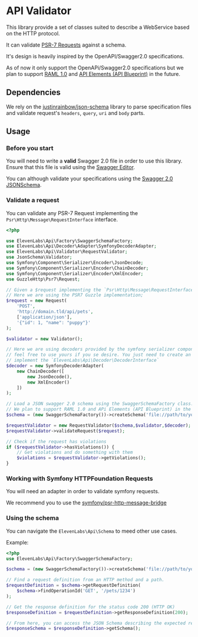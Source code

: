# API Validator

This library provide a set of classes suited to describe a WebService based on the HTTP protocol.

It can validate [PSR-7 Requests](http://www.php-fig.org/psr/psr-7/) against a schema.

It's design is heavily inspired by the OpenAPI/Swagger2.0 specifications.

As of now it only support the OpenAPi/Swagger2.0 specifications but we plan to 
support [RAML 1.0](https://github.com/raml-org/raml-spec/blob/master/versions/raml-10/raml-10.md/) 
and [API Elements (API Blueprint)](https://github.com/apiaryio/api-elements) in the future.

## Dependencies

We rely on the [justinrainbow/json-schema](https://github.com/justinrainbow/json-schema) library 
to parse specification files and validate request's `headers`, `query`, `uri` and `body` parts.

## Usage

### Before you start

You will need to write a **valid** Swagger 2.0 file in order to use this library. Ensure that this file is valid using 
the [Swagger Editor](http://editor.swagger.io/). 

You can although validate your specifications 
using the [Swagger 2.0 JSONSchema](https://github.com/OAI/OpenAPI-Specification/blob/master/schemas/v2.0/schema.json).

### Validate a request

You can validate any PSR-7 Request implementing the `Psr\Http\Message\RequestInterface` interface.

```php
<?php

use ElevenLabs\Api\Factory\SwaggerSchemaFactory;
use ElevenLabs\Api\Decoder\Adapter\SymfonyDecoderAdapter;
use ElevenLabs\Api\Validator\RequestValidator;
use JsonSchema\Validator;
use Symfony\Component\Serializer\Encoder\JsonDecode;
use Symfony\Component\Serializer\Encoder\ChainDecoder;
use Symfony\Component\Serializer\Encoder\XmlEncoder;
use GuzzleHttp\Psr7\Request;

// Given a $request implementing the `Psr\Http\Message\RequestInterface`
// Here we are using the PSR7 Guzzle implementation;
$request = new Request(
    'POST', 
    'http://domain.tld/api/pets',
    ['application/json'],
    '{"id": 1, "name": "puppy"}'
);

$validator = new Validator();

// Here we are using decoders provided by the symfony serializer component
// feel free to use yours if you se desire. You just need to create an adapter that 
// implement the `ElevenLabs\Api\Decoder\DecoderInterface` 
$decoder = new SymfonyDecoderAdapter(
    new ChainDecoder([
        new JsonDecode(),
        new XmlEncoder()
    ])  
);

// Load a JSON swagger 2.0 schema using the SwaggerSchemaFactory class.
// We plan to support RAML 1.0 and APi Elements (API Blueprint) in the future.
$schema = (new SwaggerSchemaFactory())->createSchema('file://path/to/your/swagger.json');

$requestValidator = new RequestValidator($schema,$validator,$decoder);
$requestValidator->validateRequest($request);

// Check if the request has violations
if ($requestValidator->hasViolations()) {
    // Get violations and do something with them
    $violations = $requestValidator->getViolations();
}
```

### Working with Symfony HTTPFoundation Requests

You will need an adapter in order to validate symfony requests.

We recommend you to use the [symfony/psr-http-message-bridge](https://github.com/symfony/psr-http-message-bridge)

### Using the schema

You can navigate the `ElevenLabs\Api\Schema` to meed other use cases.

Example:

```php
<?php
use ElevenLabs\Api\Factory\SwaggerSchemaFactory;

$schema = (new SwaggerSchemaFactory())->createSchema('file://path/to/your/swagger.json');

// Find a request definition from an HTTP method and a path.
$requestDefinition = $schema->getRequestDefinition(
    $schema->findOperationId('GET', '/pets/1234')
);

// Get the response definition for the status code 200 (HTTP OK)
$responseDefinition = $requestDefinition->getResponseDefinition(200);

// From here, you can access the JSON Schema describing the expected response
$responseSchema = $responseDefinition->getSchema();
```




